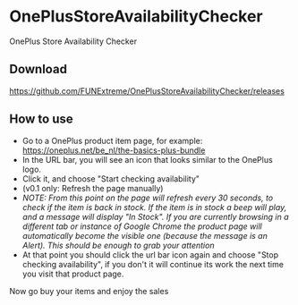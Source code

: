 # OnePlusStoreAvailabilityChecker
OnePlus Store Availability Checker

## Download
https://github.com/FUNExtreme/OnePlusStoreAvailabilityChecker/releases

## How to use
* Go to a OnePlus product item page, for example: https://oneplus.net/be_nl/the-basics-plus-bundle
* In the URL bar, you will see an icon that looks similar to the OnePlus logo.
* Click it, and choose "Start checking availability"
* (v0.1 only: Refresh the page manually)
* *NOTE: From this point on the page will refresh every 30 seconds, to check if the item is back in stock. If the item is in stock a beep will play, and a message will display "In Stock". If you are currently browsing in a different tab or instance of Google Chrome the product page will automatically become the visible one (because the message is an Alert). This should be enough to grab your attention*
* At that point you should click the url bar icon again and choose "Stop checking availability", if you don't it will continue its work the next time you visit that product page.

Now go buy your items and enjoy the sales
